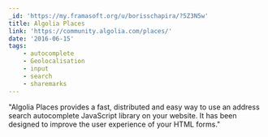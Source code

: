 ```yaml
---
_id: 'https://my.framasoft.org/u/borisschapira/?5Z3N5w'
title: Algolia Places
link: 'https://community.algolia.com/places/'
date: '2016-06-15'
tags:
    - autocomplete
    - Geolocalisation
    - input
    - search
    - sharemarks
---
```


<div class="markdown"><p>&quot;Algolia Places provides a fast, distributed and easy way to use an address search autocomplete JavaScript library on your website. It has been designed to improve the user experience of your HTML forms.&quot;
</p></div>
